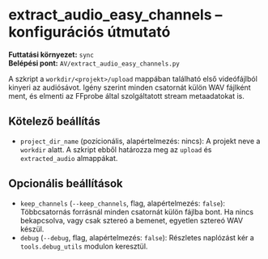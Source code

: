 # extract_audio_easy_channels – konfigurációs útmutató

**Futtatási környezet:** `sync`  
**Belépési pont:** `AV/extract_audio_easy_channels.py`

A szkript a `workdir/<projekt>/upload` mappában található első videófájlból kinyeri az audiósávot. Igény szerint minden csatornát külön WAV fájlként ment, és elmenti az FFprobe által szolgáltatott stream metaadatokat is.

## Kötelező beállítás
- `project_dir_name` (pozícionális, alapértelmezés: nincs): A projekt neve a `workdir` alatt. A szkript ebből határozza meg az `upload` és `extracted_audio` almappákat.

## Opcionális beállítások
- `keep_channels` (`--keep_channels`, flag, alapértelmezés: `false`): Többcsatornás forrásnál minden csatornát külön fájlba bont. Ha nincs bekapcsolva, vagy csak sztereó a bemenet, egyetlen sztereó WAV készül.
- `debug` (`--debug`, flag, alapértelmezés: `false`): Részletes naplózást kér a `tools.debug_utils` modulon keresztül.
